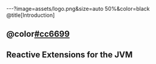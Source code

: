 ---?image=assets/logo.png&size=auto 50%&color=black @title[Introduction]
##
## @color[#cc6699](RxJava2.0)
Reactive Extensions for the JVM
---

